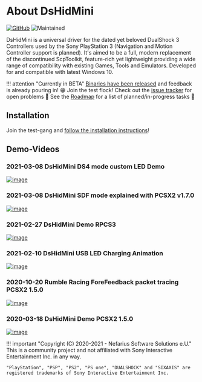 # About DsHidMini

[![GitHub](https://img.shields.io/badge/GitHub-yellowgreen?logo=github)](https://github.com/ViGEm/DsHidMini) ![Maintained](https://img.shields.io/badge/Project%20actively%20maintained-brightgreen)

DsHidMini is a universal driver for the dated yet beloved DualShock 3 Controllers used by the Sony PlayStation 3 (Navigation and Motion Controller support is planned). It's aimed to be a full, modern replacement of the discontinued ScpToolkit, feature-rich yet lightweight providing a wide range of compatibility with existing Games, Tools and Emulators. Developed for and compatible with latest Windows 10.

!!! attention "Currently in BETA"
    [Binaries have been released](https://github.com/ViGEm/DsHidMini/releases) and feedback is already pouring in! 😁 Join the test flock! Check out the [issue tracker](https://github.com/ViGEm/DsHidMini/issues) for open problems 🐛 See the [Roadmap](Roadmap) for a list of planned/in-progress tasks 👀

## Installation

Join the test-gang and [follow the installation instructions](./How-to-Install)!

## Demo-Videos

### 2021-03-08 DsHidMini DS4 mode custom LED Demo

<a href="https://www.youtube.com/watch?v=4jJHpZ77-Qc" class="glightbox">
	<img src="https://i3.ytimg.com/vi/4jJHpZ77-Qc/hqdefault.jpg" alt="image">
</a>

### 2021-03-08 DsHidMini SDF mode explained with PCSX2 v1.7.0

<a href="https://www.youtube.com/watch?v=9htp8RTO33M" class="glightbox">
	<img src="https://i3.ytimg.com/vi/9htp8RTO33M/hqdefault.jpg" alt="image">
</a>

### 2021-02-27 DsHidMini Demo RPCS3

<a href="https://www.youtube.com/watch?v=ICLOeU4-XTw" class="glightbox">
	<img src="https://i3.ytimg.com/vi/ICLOeU4-XTw/hqdefault.jpg" alt="image">
</a>

### 2021-02-10 DsHidMini USB LED Charging Animation

<a href="https://www.youtube.com/watch?v=WK8b8e1hlZ0" class="glightbox">
	<img src="https://i3.ytimg.com/vi/WK8b8e1hlZ0/hqdefault.jpg" alt="image">
</a>

### 2020-10-20 Rumble Racing ForeFeedback packet tracing PCSX2 1.5.0

<a href="https://www.youtube.com/watch?v=WMlaEr3g3dw" class="glightbox">
	<img src="https://i3.ytimg.com/vi/WMlaEr3g3dw/hqdefault.jpg" alt="image">
</a>

### 2020-03-18 DsHidMini Demo PCSX2 1.5.0

<a href="https://www.youtube.com/watch?v=RCy2B2cUr_w" class="glightbox">
    <img src="http://i3.ytimg.com/vi/RCy2B2cUr_w/hqdefault.jpg" alt="image">
</a>

!!! important "Copyright (C) 2020-2021 - Nefarius Software Solutions e.U."
    This is a community project and not affiliated with Sony Interactive Entertainment Inc. in any way.

    "PlayStation", "PSP", "PS2", "PS one", "DUALSHOCK" and "SIXAXIS" are registered trademarks of Sony Interactive Entertainment Inc.
